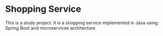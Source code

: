 # Shopping Service
This is a study project.
It is a shopping service implemented in Java using Spring Boot and microservices architecture.
